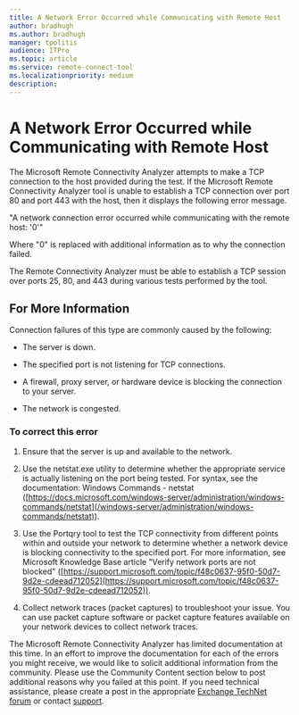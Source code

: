 ```yaml
---
title: A Network Error Occurred while Communicating with Remote Host
author: bradhugh
ms.author: bradhugh
manager: tpolitis
audience: ITPro 
ms.topic: article 
ms.service: remote-connect-tool
ms.localizationpriority: medium
description: 
---
```


# A Network Error Occurred while Communicating with Remote Host

The Microsoft Remote Connectivity Analyzer attempts to make a TCP connection to the host provided during the test. If the Microsoft Remote Connectivity Analyzer tool is unable to establish a TCP connection over port 80 and port 443 with the host, then it displays the following error message.

"A network connection error occurred while communicating with the remote host: '0'"

Where "0" is replaced with additional information as to why the connection failed.

The Remote Connectivity Analyzer must be able to establish a TCP session over ports 25, 80, and 443 during various tests performed by the tool.

## For More Information

Connection failures of this type are commonly caused by the following:

- The server is down.

- The specified port is not listening for TCP connections.

- A firewall, proxy server, or hardware device is blocking the connection to your server.

- The network is congested.

### To correct this error

1. Ensure that the server is up and available to the network.

2. Use the netstat.exe utility to determine whether the appropriate service is actually listening on the port being tested. For syntax, see the documentation: Windows Commands - netstat ([https://docs.microsoft.com/windows-server/administration/windows-commands/netstat](/windows-server/administration/windows-commands/netstat)).

3. Use the Portqry tool to test the TCP connectivity from different points within and outside your network to determine whether a network device is blocking connectivity to the specified port. For more information, see Microsoft Knowledge Base article "Verify network ports are not blocked" ([https://support.microsoft.com/topic/f48c0637-95f0-50d7-9d2e-cdeead712052](https://support.microsoft.com/topic/f48c0637-95f0-50d7-9d2e-cdeead712052)).

4. Collect network traces (packet captures) to troubleshoot your issue. You can use packet capture software or packet capture features available on your network devices to collect network traces.

The Microsoft Remote Connectivity Analyzer has limited documentation at this time. In an effort to improve the documentation for each of the errors you might receive, we would like to solicit additional information from the community. Please use the Community Content section below to post additional reasons why you failed at this point. If you need technical assistance, please create a post in the appropriate [Exchange TechNet forum](https://go.microsoft.com/fwlink/?linkid=73420) or contact [support](https://go.microsoft.com/fwlink/?linkid=8158).
